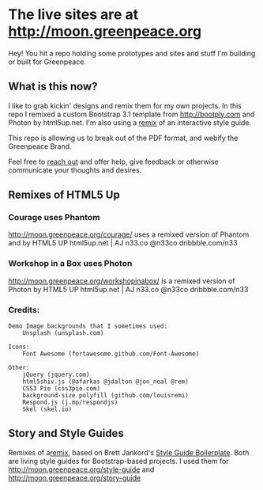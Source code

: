 # The live sites are at http://moon.greenpeace.org
Hey! You hit a repo holding some prototypes and sites and stuff I'm building or built for Greenpeace. 

## What is this now?
I like to grab kickin' designs and remix them for my own projects. In this repo I remixed a custom Bootstrap 3.1 template from http://bootply.com and Photon by html5up.net. I'm also using a [remix](http://www.monolinea.com/labs/bootstrap-stye-guide-boilerplate/?) of an interactive style guide. 

This repo is allowing us to break out of the PDF format, and webify the Greenpeace Brand.

Feel free to [reach out](http://twitter.com/epilepticrabbit) and offer help, give feedback or otherwise communicate your thoughts and desires.

## Remixes of HTML5 Up
### Courage uses Phantom
http://moon.greenpeace.org/courage/ uses a remixed version of Phantom and by HTML5 UP
html5up.net | AJ n33.co @n33co dribbble.com/n33
		
### Workshop in a Box uses Photon
http://moon.greenpeace.org/workshopinabox/ is a remixed version of Photon by HTML5 UP
html5up.net | AJ n33.co @n33co dribbble.com/n33


### Credits:
	Demo Image backgrounds that I sometimes used:
		Unsplash (unsplash.com)

	Icons:
		Font Awesome (fortawesome.github.com/Font-Awesome)

	Other:
		jQuery (jquery.com)
		html5shiv.js (@afarkas @jdalton @jon_neal @rem)
		CSS3 Pie (css3pie.com)
		background-size polyfill (github.com/louisremi)
		Respond.js (j.mp/respondjs)
		Skel (skel.io)

## Story and Style Guides 
Remixes of a[remix](http://www.monolinea.com/labs/bootstrap-stye-guide-boilerplate/?), based on Brett Jankord's [Style Guide Boilerplate](http://brettjankord.com/projects/style-guide-boilerplate/). Both are living style guides for Bootstrap-based projects. I used them for http://moon.greenpeace.org/style-guide and http://moon.greenpeace.org/story-guide
